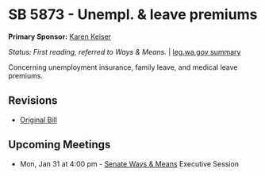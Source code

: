 # SB 5873 - Unempl. & leave premiums
**Primary Sponsor:** [Karen Keiser](/person/leg/karen.keiser.md)

*Status: First reading, referred to Ways & Means.* | [leg.wa.gov summary](https://app.leg.wa.gov/billsummary?BillNumber=5873&Year=2021)

Concerning unemployment insurance, family leave, and medical leave premiums.

## Revisions
* [Original Bill](1/)

## Upcoming Meetings
* Mon, Jan 31 at 4:00 pm - [Senate Ways & Means](/senate/2021-22/WM/) Executive Session